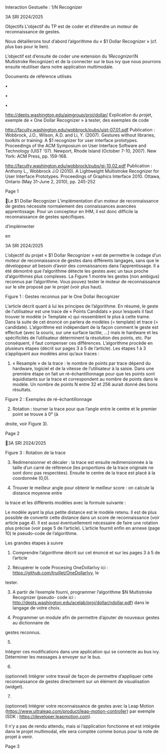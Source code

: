 Interaction Gestuelle : $1/$N Recognizer

3A SRI 2024/2025

Objectifs
L’objectif du TP est de coder et d’étendre un moteur de reconnaissance de gestes.

Nous  détaillerons  tout  d’abord  l’algorithme  du  « $1  Dollar  Recognizer »  (cf.  plus  bas  pour  le  lien).

L’objectif est d’ensuite de coder une extension du $1 Recognizer ($N Multistroke Recognizer) et de la
connecter sur le bus ivy que nous pourrons ensuite réutiliser dans notre application multimodale.

Documents de référence utilisés

•

•

•

http://depts.washington.edu/aimgroup/proj/dollar/
Explication du projet, exemple de « One Dollar Recognizer » à tester, des exemples de code

http://faculty.washington.edu/wobbrock/pubs/uist-07.01.pdf
Publication : Wobbrock, J.O., Wilson, A.D. and Li, Y. (2007). Gestures without libraries, toolkits
or training: A $1 recognizer for user interface prototypes. Proceedings of the ACM Symposium
on User Interface Software and Technology (UIST '07). Newport, Rhode Island (October 7-10,
2007). New York: ACM Press, pp. 159-168.

http://faculty.washington.edu/wobbrock/pubs/gi-10.02.pdf
Publication : Anthony L., Wobbrock J.O (2010). A Lightweight Multistroke Recognizer for User
Interface Prototypes. Proceedings of Graphics Interface 2010. Ottawa, Ontario (May 31-June
2, 2010), pp. 245-252

Page 1

Le $1 Dollar Recognizer
L’implémentation  d’un  moteur  de  reconnaissance  de  gestes  nécessite  normalement  des  connaissances
avancées
apprentissage.
Pour un concepteur en IHM, il est donc
difficile
la
reconnaissance  de  gestes  spécifiques.

d’implémenter

en

3A SRI 2024/2025

L’objectif  du  projet  « $1  Dollar
Recognizer »  est  de  permettre
le
codage d’un moteur de reconnaissance
de  gestes  dans  différents  langages,
sans  que  le  développeur  ait  besoin
d’avoir  des
connaissances  dans
l’apprentissage. Il a été démontré que
l’algorithme détecte les gestes avec un
taux  proche  d’algorithmes  plus
complexes.
La  Figure  1  montre  les  gestes  (non
ambigus)  reconnus  par  l’algorithme.
Vous  pouvez  tester  le  moteur  de
reconnaissance sur le site proposé par
le projet (voir plus haut).

Figure 1 : Gestes reconnus par le One Dollar Recognizer

L’article décrit quant à lui les principes de l’algorithme.
En résumé, le geste de l’utilisateur est une trace de « Points Candidats » pour lesquels il faut trouver le
modèle (« Template ») qui ressemblent le plus à cette trame. Dans la suite de cet énoncé on parlera de
modèles (= template) et trace (= candidate).
L’algorithme est indépendant de la façon comment le geste est effectué (avec la souris, sur une surface
tactile, …) mais le hardware et les spécificités de l’utilisateur déterminent la résolution des points, etc.
Par conséquent, il faut compenser ces différences. L’algorithme procède en plusieurs étapes (décrit sur
pages 3 à 5 de l’article). Les étapes 1 à 3 s’appliquent aux modèles ainsi qu’aux traces :

1.  « Resample » de la trace : le nombre de points par trace dépend du hardware, logiciel et de
la vitesse de l’utilisateur à la saisie. Dans une première étape on fait un ré-échantillonnage pour
que  les  points  sont  équidistants  sur  la  trace  et  correspondent  au  nombre  de  points  dans  le
modèle. Un nombre de points N entre 32 et 256 aurait donné des bons résultats.

Figure 2 : Exemples de ré-échantillonnage

2.  Rotation : tourner la trace pour que l’angle entre le centre et le premier point se trouve à 0° (à

droite, voir Figure 3).

Page 2

3A SRI 2024/2025

Figure 3 : Rotation de la trace

3.  Redimensionner  et  décaler :  la  trace  est  ensuite  redimensionnée  à  la  taille  d’un  carré  de
référence (les proportions de la trace originale ne sont donc pas respectées). Ensuite le centre
de la trace est placé à la coordonnée (0,0).

4.  Trouver le meilleur angle pour obtenir le meilleur score : on calcule la distance moyenne entre

la trace et les différents modèles avec la formule suivante :

Le modèle ayant la plus petite distance est le modèle retenu. Il est de plus possible de convertir cette
distance dans un score de reconnaissance (voir article page 4). Il est aussi éventuellement nécessaire de
faire une rotation plus précise (voir page 5 de l’article).
L’article fournit enfin en annexe (page 10) le pseudo-code de l’algorithme.

Les grandes étapes à suivre

1.  Comprendre l’algorithme décrit sur cet énoncé et sur les pages 3 à 5 de l’article

2.  Récupérer  le  code  Procesing  OneDollarIvy  ici :  https://github.com/truillet/OneDollarIvy,  le

tester.

3.  A  partir  de  l’exemple  fourni,  programmer  l’algorithme  $N  Multistroke  Recognizer  (pseudo-
code  ici :  http://depts.washington.edu/acelab/proj/dollar/ndollar.pdf)  dans  le  langage  de
votre choix.

4.  Programmer  un  module  afin  de  permettre  d’ajouter  de  nouveaux  gestes  au  dictionnaire  de

gestes reconnus.

5.

Intégrer  ces  modifications  dans  une  application  qui  se  connecte  au  bus  ivy.  Déterminer  les
messages à envoyer sur le bus.

6.

(optionnel) Intégrer votre travail de façon de permettre d’appliquer cette reconnaissance de
gestes directement sur un élément de visualisation (widget).

7.

(optionnel) Intégrer votre reconnaissance de gestes avec la Leap Motion
(https://www.ultraleap.com/product/leap-motion-controller) par exemple
(SDK : https://developer.leapmotion.com).

Il n’y a pas de rendu attendu, mais si l’application fonctionne et est intégrée dans le projet multimodal,
elle sera comptée comme bonus pour la note de projet à venir.

Page 3


